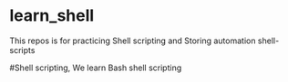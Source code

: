 # learn_shell
This repos is for practicing Shell scripting and Storing automation shell-scripts


#Shell scripting, We learn Bash shell scripting